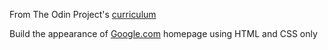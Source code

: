 From The Odin Project's [curriculum](http://www.theodinproject.com/courses/web-development-101/lessons/html-css)

Build the appearance of [Google.com](http://www.google.com/) homepage using HTML and CSS only